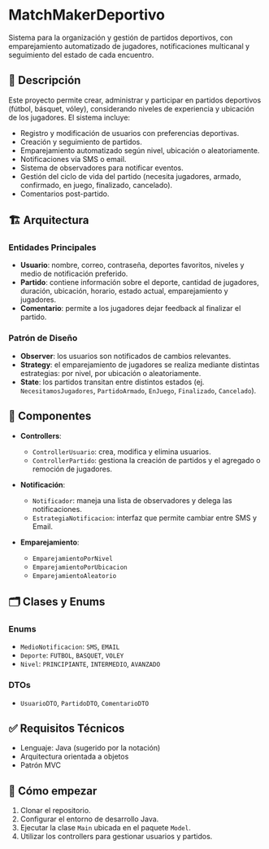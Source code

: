 # MatchMakerDeportivo

Sistema para la organización y gestión de partidos deportivos, con emparejamiento automatizado de jugadores, notificaciones multicanal y seguimiento del estado de cada encuentro.

## 🧩 Descripción

Este proyecto permite crear, administrar y participar en partidos deportivos (fútbol, básquet, vóley), considerando niveles de experiencia y ubicación de los jugadores. El sistema incluye:

- Registro y modificación de usuarios con preferencias deportivas.
- Creación y seguimiento de partidos.
- Emparejamiento automatizado según nivel, ubicación o aleatoriamente.
- Notificaciones vía SMS o email.
- Sistema de observadores para notificar eventos.
- Gestión del ciclo de vida del partido (necesita jugadores, armado, confirmado, en juego, finalizado, cancelado).
- Comentarios post-partido.

## 🏗️ Arquitectura

### Entidades Principales

- **Usuario**: nombre, correo, contraseña, deportes favoritos, niveles y medio de notificación preferido.
- **Partido**: contiene información sobre el deporte, cantidad de jugadores, duración, ubicación, horario, estado actual, emparejamiento y jugadores.
- **Comentario**: permite a los jugadores dejar feedback al finalizar el partido.

### Patrón de Diseño

- **Observer**: los usuarios son notificados de cambios relevantes.
- **Strategy**: el emparejamiento de jugadores se realiza mediante distintas estrategias: por nivel, por ubicación o aleatoriamente.
- **State**: los partidos transitan entre distintos estados (ej. `NecesitamosJugadores`, `PartidoArmado`, `EnJuego`, `Finalizado`, `Cancelado`).

## 🔧 Componentes

- **Controllers**:

  - `ControllerUsuario`: crea, modifica y elimina usuarios.
  - `ControllerPartido`: gestiona la creación de partidos y el agregado o remoción de jugadores.

- **Notificación**:

  - `Notificador`: maneja una lista de observadores y delega las notificaciones.
  - `EstrategiaNotificacion`: interfaz que permite cambiar entre SMS y Email.

- **Emparejamiento**:
  - `EmparejamientoPorNivel`
  - `EmparejamientoPorUbicacion`
  - `EmparejamientoAleatorio`

## 🗂️ Clases y Enums

### Enums

- `MedioNotificacion`: `SMS`, `EMAIL`
- `Deporte`: `FUTBOL`, `BASQUET`, `VOLEY`
- `Nivel`: `PRINCIPIANTE`, `INTERMEDIO`, `AVANZADO`

### DTOs

- `UsuarioDTO`, `PartidoDTO`, `ComentarioDTO`

## ✅ Requisitos Técnicos

- Lenguaje: Java (sugerido por la notación)
- Arquitectura orientada a objetos
- Patrón MVC

## 🚀 Cómo empezar

1. Clonar el repositorio.
2. Configurar el entorno de desarrollo Java.
3. Ejecutar la clase `Main` ubicada en el paquete `Model`.
4. Utilizar los controllers para gestionar usuarios y partidos.
